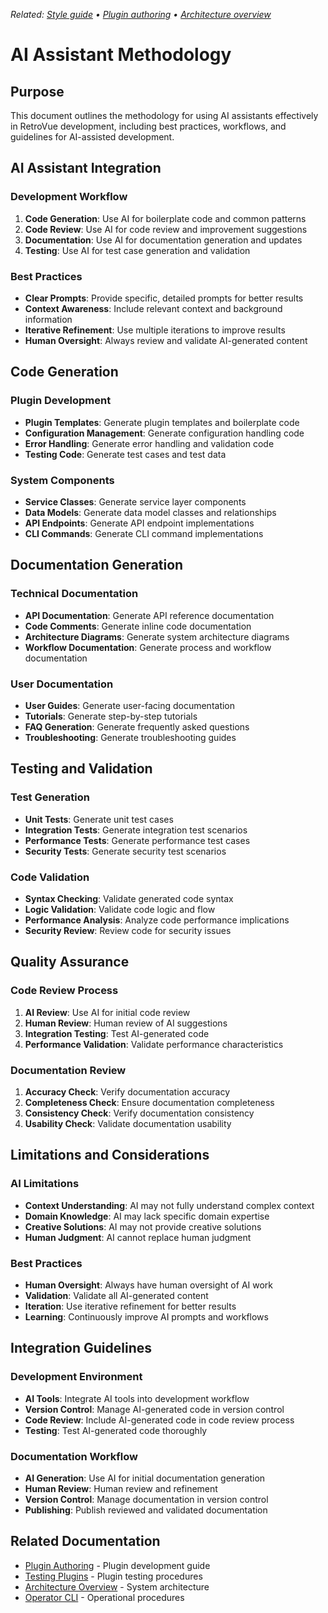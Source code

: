 _Related: [Style guide](../STYLEGUIDE.md) • [Plugin authoring](../developer/PluginAuthoring.md) • [Architecture overview](../architecture/ArchitectureOverview.md)_

# AI Assistant Methodology

## Purpose

This document outlines the methodology for using AI assistants effectively in RetroVue development, including best practices, workflows, and guidelines for AI-assisted development.

## AI Assistant Integration

### Development Workflow

1. **Code Generation**: Use AI for boilerplate code and common patterns
2. **Code Review**: Use AI for code review and improvement suggestions
3. **Documentation**: Use AI for documentation generation and updates
4. **Testing**: Use AI for test case generation and validation

### Best Practices

- **Clear Prompts**: Provide specific, detailed prompts for better results
- **Context Awareness**: Include relevant context and background information
- **Iterative Refinement**: Use multiple iterations to improve results
- **Human Oversight**: Always review and validate AI-generated content

## Code Generation

### Plugin Development

- **Plugin Templates**: Generate plugin templates and boilerplate code
- **Configuration Management**: Generate configuration handling code
- **Error Handling**: Generate error handling and validation code
- **Testing Code**: Generate test cases and test data

### System Components

- **Service Classes**: Generate service layer components
- **Data Models**: Generate data model classes and relationships
- **API Endpoints**: Generate API endpoint implementations
- **CLI Commands**: Generate CLI command implementations

## Documentation Generation

### Technical Documentation

- **API Documentation**: Generate API reference documentation
- **Code Comments**: Generate inline code documentation
- **Architecture Diagrams**: Generate system architecture diagrams
- **Workflow Documentation**: Generate process and workflow documentation

### User Documentation

- **User Guides**: Generate user-facing documentation
- **Tutorials**: Generate step-by-step tutorials
- **FAQ Generation**: Generate frequently asked questions
- **Troubleshooting**: Generate troubleshooting guides

## Testing and Validation

### Test Generation

- **Unit Tests**: Generate unit test cases
- **Integration Tests**: Generate integration test scenarios
- **Performance Tests**: Generate performance test cases
- **Security Tests**: Generate security test scenarios

### Code Validation

- **Syntax Checking**: Validate generated code syntax
- **Logic Validation**: Validate code logic and flow
- **Performance Analysis**: Analyze code performance implications
- **Security Review**: Review code for security issues

## Quality Assurance

### Code Review Process

1. **AI Review**: Use AI for initial code review
2. **Human Review**: Human review of AI suggestions
3. **Integration Testing**: Test AI-generated code
4. **Performance Validation**: Validate performance characteristics

### Documentation Review

1. **Accuracy Check**: Verify documentation accuracy
2. **Completeness Check**: Ensure documentation completeness
3. **Consistency Check**: Verify documentation consistency
4. **Usability Check**: Validate documentation usability

## Limitations and Considerations

### AI Limitations

- **Context Understanding**: AI may not fully understand complex context
- **Domain Knowledge**: AI may lack specific domain expertise
- **Creative Solutions**: AI may not provide creative solutions
- **Human Judgment**: AI cannot replace human judgment

### Best Practices

- **Human Oversight**: Always have human oversight of AI work
- **Validation**: Validate all AI-generated content
- **Iteration**: Use iterative refinement for better results
- **Learning**: Continuously improve AI prompts and workflows

## Integration Guidelines

### Development Environment

- **AI Tools**: Integrate AI tools into development workflow
- **Version Control**: Manage AI-generated code in version control
- **Code Review**: Include AI-generated code in code review process
- **Testing**: Test AI-generated code thoroughly

### Documentation Workflow

- **AI Generation**: Use AI for initial documentation generation
- **Human Review**: Human review and refinement
- **Version Control**: Manage documentation in version control
- **Publishing**: Publish reviewed and validated documentation

## Related Documentation

- [Plugin Authoring](../developer/PluginAuthoring.md) - Plugin development guide
- [Testing Plugins](../developer/TestingPlugins.md) - Plugin testing procedures
- [Architecture Overview](../architecture/ArchitectureOverview.md) - System architecture
- [Operator CLI](../contracts/README.md) - Operational procedures
